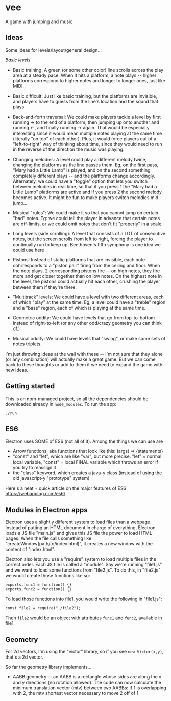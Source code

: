 # vee
A game with jumping and music

## Ideas

Some ideas for levels/layout/general design...

*Basic levels*

* Basic training: A green (or some other color) line scrolls across the play area at a steady pace. When it hits a platform, a note plays -- higher platforms correspond to higher notes and longer to longer ones, just like MIDI.

* Basic difficult: Just like basic training, but the platforms are invisible, and players have to guess from the line's location and the sound that plays.

* Back-and-forth traversal: We could make players tackle a level by first running -> to the end of a platform, then jumping up onto another and running <-, and finally running -> again. That would be especially interesting since it would mean multiple notes playing at the same time (literally "on top" of each other). Plus, it would force players out of a "left-to-right" way of thinking about time, since they would need to run in the reverse of the direction the music was playing.

* Changing melodies: A level could play a different melody twice, changing the platforms as the line passes them. Eg, on the first pass, "Mary had a Little Lamb" is played, and on the second something completely different plays -- and the platforms change accordingly. Alternately, we could have a "toggle" option that lets you switch between melodies in real time, so that if you press 1 the "Mary had a Little Lamb" platforms are active and if you press 2 the second melody becomes active. It might be fun to make players switch melodies mid-jump...

* Musical "rules": We could make it so that you cannot jump on certain "bad" notes. Eg: we could tell the player in advance that certain notes are off-limits, or we could omit notes that don't fit "properly" in a scale.

* Long levels (side scrolling): A level that consists of a LOT of consecutive notes, but the screen scrolls from left to right, forcing the player to continually run to keep up. Beethoven's fifth symphony is one idea we could use here

* Pistons: Instead of static platforms that are invisible, each note cohrresponds to a "piston pair" firing from the ceiling and floor. When the note plays, 2 corresponding pistons fire -- on high notes, they fire more and get closer together than on low notes. On the highest note in the level, the pistons could actually hit each other, crushing the player between them if they're there.

* "Multitrack" levels: We could have a level with two different areas, each of which "play" at the same time. Eg, a level could have a "treble" region and a "bass" region, each of which is playing at the same time.

* Geometric oddity: We could have levels that go from top-to-bottom instead of right-to-left (or any other odd/crazy geometry you can think of.)

* Musical oddity: We could have levels that "swing", or make some sets of notes triplets.

I'm just throwing ideas at the wall with these -- I'm not sure that they alone (or any combination) will actually make a great game. But we can come back to these thoughts or add to them if we need to expand the game with new ideas.

## Getting started

This is an npm-managed project, so all the dependencies should be downloaded already in `node_modules`. To run the app:
```
./run
```

## ES6

Electron uses SOME of ES6 (not all of it). Among the things we can use are
* Arrow functions, aka functions that look like this: (args) => {statements}
* "const" and "let", which are like "var", but more precise. "let" = normal local variable, "const" = local FINAL variable which throws an error if you try to reassign it
* the "class" keyword, which creates a java-y class (instead of using the old javascript-y "prototype" system)

Here's a neat + quick article on the major features of ES6 https://webapplog.com/es6/

## Modules in Electron apps

Electron uses a slightly different system to load files than a webpage. Instead of putting an HTML document in charge of everything, Electron loads a JS file "main.js" and gives this JS file the power to load HTML pages. When the file calls something like "createWindow(path/to/index.html)", it creates a new window with the content of "index.html".

Electron also lets you use a "require" system to load multiple files in the correct order. Each JS file is called a "module". Say we're running "file1.js" and we want to load some functions from "file2.js". To do this, in "file2.js" we would create those functions like so:
```
exports.func1 = function() {}
exports.func2 = function() {}
```

To load those functions into file1, you would write the following in "file1.js":
```
const file2 = require("./file2");
```

Then `file2` would be an object with attributes `func1` and `func2`, available in file1.

## Geometry

For 2d vectors, I'm using the "victor" library, so if you see `new Victor(x,y)`, that's a 2d vector.

So far the geometry library implements...
* AABB geometry -- an AABB is a rectangle whose sides are along the x and y directions (no rotation allowed). The code can now calculate the minimum translation vector (mtv) between two AABBs: If 1 is overlapping with 2, the mtv shortest vector necessary to move 2 off of 1.
